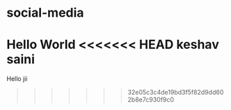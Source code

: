 ﻿# social-media
Hello World
<<<<<<< HEAD
keshav saini
=======
Hello jii
>>>>>>> 32e05c3c4de19bd3f5f82d9dd602b8e7c930f9c0
